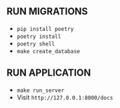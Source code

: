 ## RUN MIGRATIONS
- `pip install poetry`
- `poetry install`
- `poetry shell`
- `make create_database`

## RUN APPLICATION

- `make run_server`
- Visit `http://127.0.0.1:8000/docs`

